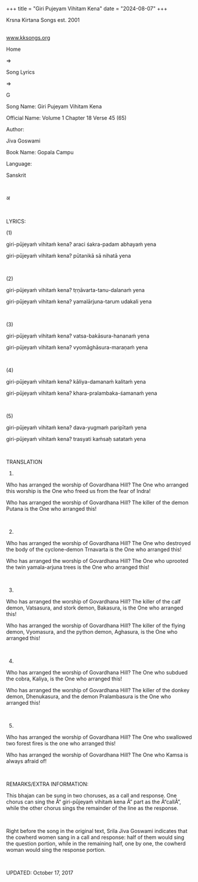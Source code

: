 +++ 
title = "Giri Pujeyam Vihitam Kena"
date = "2024-08-07"
+++

Krsna Kirtana Songs est.
2001                                                           
                                                                                   

www.kksongs.org








Home
 
⇒
 
Song Lyrics
 
⇒
 
G


Song
Name: Giri Pujeyam Vihitam Kena


Official
Name: Volume 1 Chapter 18 Verse 45 (65)


Author:

Jiva Goswami


Book
Name: 
Gopala
Campu


Language:

Sanskrit


 








अ








 


LYRICS:


(1)


giri-pūjeyaḿ
vihitaḿ kena? araci śakra-padam abhayaḿ yena


giri-pūjeyaḿ
vihitaḿ kena? pūtanikā sā nihatā yena


 


(2)


giri-pūjeyaḿ
vihitaḿ kena? tṛṇāvarta-tanu-dalanaḿ yena


giri-pūjeyaḿ
vihitaḿ kena? yamalārjuna-tarum udakali yena


 


(3)


giri-pūjeyaḿ
vihitaḿ kena? vatsa-bakāsura-hananaḿ yena


giri-pūjeyaḿ
vihitaḿ kena? vyomāghāsura-maraṇaḿ yena


 


(4)


giri-pūjeyaḿ
vihitaḿ kena? kāliya-damanaḿ kalitaḿ yena


giri-pūjeyaḿ
vihitaḿ kena? khara-pralambaka-śamanaḿ yena


 


(5)


giri-pūjeyaḿ
vihitaḿ kena? dava-yugmaḿ paripītaḿ yena


giri-pūjeyaḿ
vihitaḿ kena? trasyati kaḿsaḥ satataḿ yena


 


TRANSLATION


1)
Who has arranged the worship of Govardhana Hill? The One who arranged this
worship is the One who freed us from the fear of Indra!


Who
has arranged the worship of Govardhana Hill? The killer of the demon Putana is
the One who arranged this!


 


2)
Who has arranged the worship of Govardhana Hill? The One who destroyed the body
of the cyclone-demon Trnavarta is the One who arranged this!


Who
has arranged the worship of Govardhana Hill? The One who uprooted the twin
yamala-arjuna trees is the One who arranged this!


 


3)
Who has arranged the worship of Govardhana Hill? The killer of the calf demon,
Vatsasura, and stork demon, Bakasura, is the One who arranged this!


Who
has arranged the worship of Govardhana Hill? The killer of the flying demon,
Vyomasura, and the python demon, Aghasura, is the One who arranged this!


 


4)
Who has arranged the worship of Govardhana Hill? The One who subdued the cobra,
Kaliya, is the One who arranged this!


Who
has arranged the worship of Govardhana Hill? The killer of the donkey demon, Dhenukasura,
and the demon Pralambasura is the One who arranged this!


 


5)
Who has arranged the worship of Govardhana Hill? The One who swallowed two
forest fires is the one who arranged this!


Who
has arranged the worship of Govardhana Hill? The One who Kamsa is always afraid
of!


 


REMARKS/EXTRA
INFORMATION:


This
bhajan can be sung in two choruses, as a call and response. One chorus can sing
the Â“
giri-pūjeyaḿ vihitaḿ
kena
Â”
part as the Â“callÂ”, while the other chorus sings the remainder of the line as
the response.


 


Right
before the song in the original text, Srila Jiva Goswami indicates that the cowherd
women sang in a call and response: half of them would sing the question
portion, while in the remaining half, one by one, the cowherd woman would sing the
response portion.


 


UPDATED:
 October 17,
2017